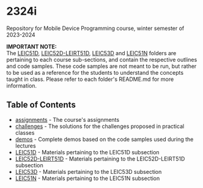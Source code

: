 # 2324i
Repository for Mobile Device Programming course, winter semester of 2023-2024

**IMPORTANT NOTE:**   
The [LEIC51D](./LEIC51D), [LEIC52D-LEIRT51D](./LEIC52D-LEIRT51D), [LEIC53D](./LEIC53D) and [LEIC51N](./LEIC51N) folders are pertaining to each course sub-sections, and contain the respective outlines and code samples. These code samples are not meant to be run, but rather to be used as a reference for the students to understand the concepts taught in class. Please refer to each folder's README.md for more information.

## Table of Contents
* [assignments](./assignments) - The course's assignments
* [challenges](./challenges) - The solutions for the challenges proposed in practical classes
* [demos](./demos) - Complete demos based on the code samples used during the lectures
* [LEIC51D](./LEIC51D) - Materials pertaining to the LEIC51D subsection
* [LEIC52D-LEIRT51D](./LEIC52D-LEIRT51D) - Materials pertaining to the LEIC52D-LEIRT51D subsection
* [LEIC53D](./LEIC53D) - Materials pertaining to the LEIC53D subsection
* [LEIC51N](./LEIC51N) - Materials pertaining to the LEIC51N subsection

